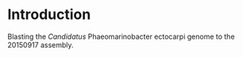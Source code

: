 # Introduction
Blasting the *Candidatus* Phaeomarinobacter ectocarpi genome to the 20150917 assembly.
